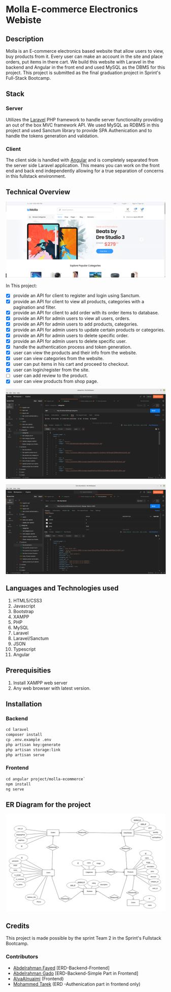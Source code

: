 # Molla E-commerce Electronics Webiste

## Description
  Molla is an E-commerce electronics based website that allow users to view, buy products from it. Every user can make an account in the site and place orders, put items in there cart. We build this website with Laravel in the backend and Angular in the front end and used MySQL as the DBMS for this project. This project is submitted as the final graduation project in Sprint's Full-Stack Bootcamp.
 
## Stack

### Server
  Utilizes the [Laravel](https://laravel.com/) PHP framework to handle server functionality providing an out of the box MVC framework API. We used MySQL as RDBMS in this project and used Sanctum library to provide SPA Authenication and to handle the tokens generation and validation.

### Client
 The client side is handled with [Angular](https://github.com/angular) and is completely separated from the server side Laravel application. This means you can work on the front end and back end independently allowing for a true separation of concerns in this fullstack environment.

## Technical Overview
![homepage](/homepage.png)

In This project:
- [x] provide an API for client to register and login using Sanctum.
- [x] provide an API for client to view all products, categories with a pagination and filter.
- [x] provide an API for client to add order with its order items to database.
- [x] provide an API for admin users to view all users, orders.
- [x] provide an API for admin users to add products, categories.
- [x] provide an API for admin users to update certain products or categories.
- [x] provide an API for admin users to delete specific order.
- [x] provide an API for admin users to delete specific user.
- [x] handle the authentication process and token generation.
- [x] user can view the products and their info from the website.
- [x] user can view categories from the website.
- [x] user can put items in his cart and proceed to checkout.
- [x] user can login/register from the site.
- [ ] user can add review to the product.
- [x] user can view products from shop page.

![API](/postman1.png)

![API](/postman2.png)

## Languages and Technologies used
1. HTML5/CSS3
2. Javascript
3. Bootstrap
4. XAMPP
5. PHP
6. MySQL
7. Laravel
8. Laravel/Sanctum
9. JSON
10. Typescript
11. Angular

## Prerequisities
1. Install XAMPP web server
2. Any web browser with latest version.

## Installation
  
  ### Backend
```
cd laravel    
composer install
cp .env.example .env
php artisan key:generate
php artisan storage:link
php artisan serve
```

  ### Frontend
```
cd angular project/molla-ecommerce`
npm install
ng serve
```

## ER Diagram for the project
![Entity Relationship Diagram for the project](/ERD.png)

## Credits

This project is made possible by the sprint Team 2 in the Sprint's Fullstack Bootcamp.

### Contributors
- [Abdelrahman Fayed](https://github.com/AR-Fayed) [ERD-Backend-Frontend]
- [Abdelrahman Gado](https://github.com/abdelrahman-gado) [ERD-Backend-Simple Part in Frontend]
- [AlyaAlnuaimi](https://github.com/AlyaAlnuaimi) (Frontend)
- [Mohammed Tarek](https://github.com/MohamedTarekSkr) (ERD -Authenication part in frontend only)
